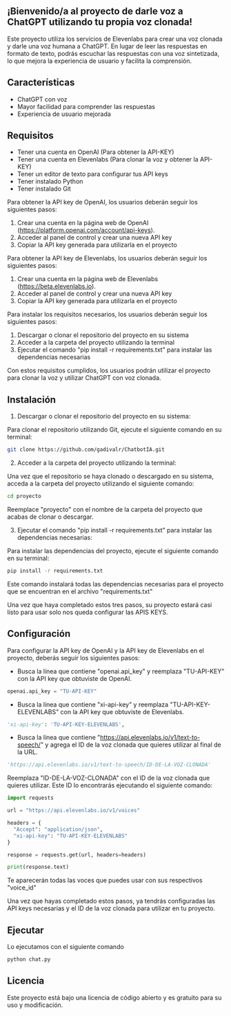 
## ¡Bienvenido/a al proyecto de darle voz a ChatGPT utilizando tu propia voz clonada!

Este proyecto utiliza los servicios de Elevenlabs para crear una voz clonada y darle una voz humana a ChatGPT. En lugar de leer las respuestas en formato de texto, podrás escuchar las respuestas con una voz sintetizada, lo que mejora la experiencia de usuario y facilita la comprensión.


## Características

- ChatGPT con voz
- Mayor facilidad para comprender las respuestas
- Experiencia de usuario mejorada

## Requisitos
- Tener una cuenta en OpenAI (Para obtener la API-KEY)
- Tener una cuenta en Elevenlabs (Para clonar la voz y obtener la API-KEY)
- Tener un editor de texto para configurar tus API keys
- Tener instalado Python
- Tener instalado Git

Para obtener la API key de OpenAI, los usuarios deberán seguir los siguientes pasos:

1. Crear una cuenta en la página web de OpenAI (https://platform.openai.com/account/api-keys).
2. Acceder al panel de control y crear una nueva API key
3. Copiar la API key generada para utilizarla en el proyecto

Para obtener la API key de Elevenlabs, los usuarios deberán seguir los siguientes pasos:

1. Crear una cuenta en la página web de Elevenlabs (https://beta.elevenlabs.io).
2. Acceder al panel de control y crear una nueva API key
3. Copiar la API key generada para utilizarla en el proyecto

Para instalar los requisitos necesarios, los usuarios deberán seguir los siguientes pasos:

1. Descargar o clonar el repositorio del proyecto en su sistema
2. Acceder a la carpeta del proyecto utilizando la terminal
3. Ejecutar el comando "pip install -r requirements.txt" para instalar las dependencias necesarias

Con estos requisitos cumplidos, los usuarios podrán utilizar el proyecto para clonar la voz y utilizar ChatGPT con voz clonada.

## Instalación


1. Descargar o clonar el repositorio del proyecto en su sistema:

Para clonar el repositorio utilizando Git, ejecute el siguiente comando en su terminal:

``` bash
git clone https://github.com/gadivalr/ChatbotIA.git
```


2. Acceder a la carpeta del proyecto utilizando la terminal:

Una vez que el repositorio se haya clonado o descargado en su sistema, acceda a la carpeta del proyecto utilizando el siguiente comando:

``` bash
cd proyecto
```

Reemplace "proyecto" con el nombre de la carpeta del proyecto que acabas de clonar o descargar.

3. Ejecutar el comando "pip install -r requirements.txt" para instalar las dependencias necesarias:

Para instalar las dependencias del proyecto, ejecute el siguiente comando en su terminal:

``` bash
pip install -r requirements.txt
```

Este comando instalará todas las dependencias necesarias para el proyecto que se encuentran en el archivo "requirements.txt"

Una vez que haya completado estos tres pasos, su proyecto estará casi listo para usar solo nos queda configurar las APIS KEYS.

## Configuración
Para configurar la API key de OpenAI y la API key de Elevenlabs en el proyecto, deberás seguir los siguientes pasos:


- Busca la línea que contiene "openai.api_key" y reemplaza "TU-API-KEY" con la API key que obtuviste de OpenAI.

``` python
openai.api_key = "TU-API-KEY"
```

- Busca la línea que contiene "xi-api-key" y reemplaza "TU-API-KEY-ELEVENLABS" con la API key que obtuviste de Elevenlabs.

``` python
'xi-api-key': 'TU-API-KEY-ELEVENLABS',
```

- Busca la línea que contiene "https://api.elevenlabs.io/v1/text-to-speech/" y agrega el ID de la voz clonada que quieres utilizar al final de la URL.

``` python
'https://api.elevenlabs.io/v1/text-to-speech/ID-DE-LA-VOZ-CLONADA'
```

Reemplaza "ID-DE-LA-VOZ-CLONADA" con el ID de la voz clonada que quieres utilizar. Este ID lo encontrarás ejecutando el siguiente comando:

``` python
import requests

url = "https://api.elevenlabs.io/v1/voices"

headers = {
  "Accept": "application/json",
  "xi-api-key": "TU-API-KEY-ELEVENLABS"
}

response = requests.get(url, headers=headers)

print(response.text)
```
Te aparecerán todas las voces que puedes usar con sus respectivos "voice_id"

Una vez que hayas completado estos pasos, ya tendrás configuradas las API keys necesarias y el ID de la voz clonada para utilizar en tu proyecto.
## Ejecutar 
Lo ejecutamos con el siguiente comando
``` bash
python chat.py
```


## Licencia

Este proyecto está bajo una licencia de código abierto y es gratuito para su uso y modificación.
